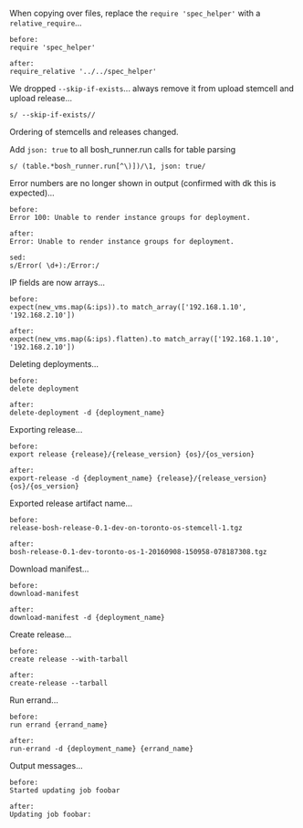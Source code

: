 When copying over files, replace the `require 'spec_helper'` with a `relative_require`...

    before:
    require 'spec_helper'

    after:
    require_relative '../../spec_helper'


We dropped `--skip-if-exists`... always remove it from upload stemcell and upload release...

    s/ --skip-if-exists//

Ordering of stemcells and releases changed.

Add `json: true` to all bosh_runner.run calls for table parsing
 
    s/ (table.*bosh_runner.run[^\)])/\1, json: true/

Error numbers are no longer shown in output (confirmed with dk this is expected)...

    before:
    Error 100: Unable to render instance groups for deployment.
    
    after:
    Error: Unable to render instance groups for deployment.

    sed:
    s/Error( \d+):/Error:/

IP fields are now arrays... 

    before:
    expect(new_vms.map(&:ips)).to match_array(['192.168.1.10', '192.168.2.10'])
    
    after:
    expect(new_vms.map(&:ips).flatten).to match_array(['192.168.1.10', '192.168.2.10'])

Deleting deployments...

    before:
    delete deployment
    
    after:
    delete-deployment -d {deployment_name}

Exporting release...
 
    before:
    export release {release}/{release_version} {os}/{os_version}
     
    after:
    export-release -d {deployment_name} {release}/{release_version} {os}/{os_version}

Exported release artifact name...

    before:
    release-bosh-release-0.1-dev-on-toronto-os-stemcell-1.tgz
    
    after:
    bosh-release-0.1-dev-toronto-os-1-20160908-150958-078187308.tgz

Download manifest...

    before:
    download-manifest
    
    after:
    download-manifest -d {deployment_name}


Create release...
 
    before:
    create release --with-tarball
    
    after:
    create-release --tarball

Run errand...

    before:
    run errand {errand_name}
    
    after:
    run-errand -d {deployment_name} {errand_name}

Output messages...

    before:
    Started updating job foobar
    
    after:
    Updating job foobar: 
